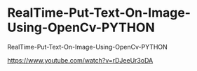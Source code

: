 # RealTime-Put-Text-On-Image-Using-OpenCv-PYTHON
RealTime-Put-Text-On-Image-Using-OpenCv-PYTHON

https://www.youtube.com/watch?v=rDJeeUr3oDA

